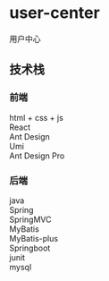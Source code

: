 # user-center
用户中心

## 技术栈
### 前端
html + css + js \
React \
Ant Design \
Umi \
Ant Design Pro

### 后端
java \
Spring \
SpringMVC \
MyBatis \
MyBatis-plus \
Springboot \
junit \
mysql
